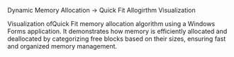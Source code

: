 Dynamic Memory Allocation -> Quick Fit Allogirthm Visualization

Visualization ofQuick Fit memory allocation algorithm using a Windows Forms application. It demonstrates how memory is efficiently allocated and deallocated by categorizing free blocks based on their sizes, ensuring fast and organized memory management.
